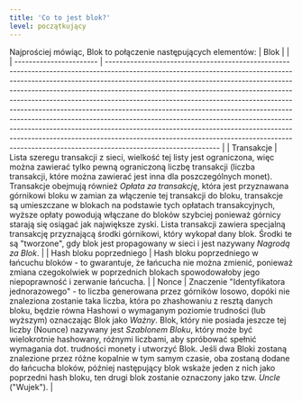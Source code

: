 ```yaml
---
title: 'Co to jest blok?'
level: początkujący
---
```


Najprościej mówiąc, Blok to połączenie następujących elementów:
| Blok                    |                                                                                                                                                                                                                                                                                                                                                                                                                                                                                                                                                                                                                                                                                                                                                               |
| ----------------------- | ------------------------------------------------------------------------------------------------------------------------------------------------------------------------------------------------------------------------------------------------------------------------------------------------------------------------------------------------------------------------------------------------------------------------------------------------------------------------------------------------------------------------------------------------------------------------------------------------------------------------------------------------------------------------------------------------------------------------------------------------------------- |
| Transakcje              | Lista szeregu transakcji z sieci, wielkość tej listy jest ograniczona, więc można zawierać tylko pewną ograniczoną liczbę transakcji (liczba transakcji, które można zawierać jest inna dla poszczególnych monet). Transakcje obejmują również *Opłata za transakcję*, która jest przyznawana górnikowi bloku w zamian za włączenie tej transakcji do bloku, transakcje są umieszczane w blokach na podstawie tych opłatach transakcyjnych, wyższe opłaty powodują włączane do bloków szybciej ponieważ górnicy starają się osiągać jak największe zyski. Lista transakcji zawiera specjalną transakcję przyznającą środki górnikowi, który wykopał dany blok. Środki te są "tworzone", gdy blok jest propagowany w sieci i jest nazywany *Nagrodą za Blok*.  |
| Hash bloku poprzedniego | Hash bloku poprzedniego w łańcuchu bloków - to gwarantuje, że łańcucha nie można zmienić, ponieważ zmiana czegokolwiek w poprzednich blokach spowodowałoby jego niepoprawność i zerwanie łańcucha.                                                                                                                                                                                                                                                                                                                                                                                                                                                                                                                                                            |
| Nonce                   | Znaczenie "Identyfikatora jednorazowego" - to liczba generowana przez górników losowo, dopóki nie znaleziona zostanie taka liczba, która po zhashowaniu z resztą danych bloku, będzie równa Hashowi o wymaganym poziomie trudności (lub wyższym) oznaczając Blok jako *Ważny*. Blok, który nie posiada jeszcze tej liczby (Nounce) nazywany jest *Szablonem Bloku*, który może być wielokrotnie hashowany, różnymi liczbami, aby spróbować spełnić wymagania dot. trudności monety i utworzyć Blok. Jeśli dwa Bloki zostaną znalezione przez różne kopalnie w tym samym czasie, oba zostaną dodane do łańcucha bloków, później następujący blok wskaże jeden z nich jako poprzedni hash bloku, ten drugi blok zostanie oznaczony jako tzw. *Uncle* ("Wujek"). |

